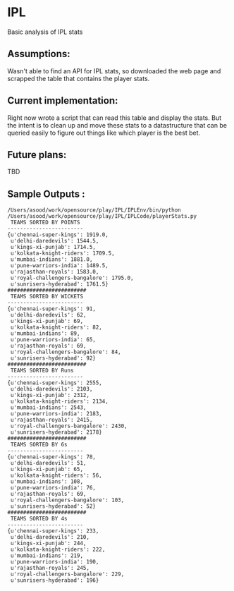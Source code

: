 IPL
===

Basic analysis of IPL stats

Assumptions:
---

Wasn't able to find an API for IPL stats, so downloaded the web page and scrapped the table that contains
the player stats. 

Current implementation:
---

Right now wrote a script that can read this table and display the stats. But the intent is to clean up and 
move these stats to a datastructure that can be queried easily to figure out things like which player is the
best bet. 

Future plans:
---
TBD

Sample Outputs :
---

```
/Users/asood/work/opensource/play/IPL/IPLEnv/bin/python /Users/asood/work/opensource/play/IPL/IPLCode/playerStats.py
 TEAMS SORTED BY POINTS 
------------------------
{u'chennai-super-kings': 1919.0,
 u'delhi-daredevils': 1544.5,
 u'kings-xi-punjab': 1714.5,
 u'kolkata-knight-riders': 1709.5,
 u'mumbai-indians': 1881.0,
 u'pune-warriors-india': 1489.5,
 u'rajasthan-royals': 1583.0,
 u'royal-challengers-bangalore': 1795.0,
 u'sunrisers-hyderabad': 1761.5}
#########################
 TEAMS SORTED BY WICKETS 
------------------------
{u'chennai-super-kings': 91,
 u'delhi-daredevils': 62,
 u'kings-xi-punjab': 69,
 u'kolkata-knight-riders': 82,
 u'mumbai-indians': 89,
 u'pune-warriors-india': 65,
 u'rajasthan-royals': 69,
 u'royal-challengers-bangalore': 84,
 u'sunrisers-hyderabad': 92}
#########################
 TEAMS SORTED BY Runs 
------------------------
{u'chennai-super-kings': 2555,
 u'delhi-daredevils': 2103,
 u'kings-xi-punjab': 2312,
 u'kolkata-knight-riders': 2134,
 u'mumbai-indians': 2543,
 u'pune-warriors-india': 2183,
 u'rajasthan-royals': 2415,
 u'royal-challengers-bangalore': 2430,
 u'sunrisers-hyderabad': 2178}
#########################
 TEAMS SORTED BY 6s 
------------------------
{u'chennai-super-kings': 78,
 u'delhi-daredevils': 51,
 u'kings-xi-punjab': 65,
 u'kolkata-knight-riders': 56,
 u'mumbai-indians': 108,
 u'pune-warriors-india': 76,
 u'rajasthan-royals': 69,
 u'royal-challengers-bangalore': 103,
 u'sunrisers-hyderabad': 52}
#########################
 TEAMS SORTED BY 4s 
------------------------
{u'chennai-super-kings': 233,
 u'delhi-daredevils': 210,
 u'kings-xi-punjab': 244,
 u'kolkata-knight-riders': 222,
 u'mumbai-indians': 219,
 u'pune-warriors-india': 190,
 u'rajasthan-royals': 245,
 u'royal-challengers-bangalore': 229,
 u'sunrisers-hyderabad': 196}

```

